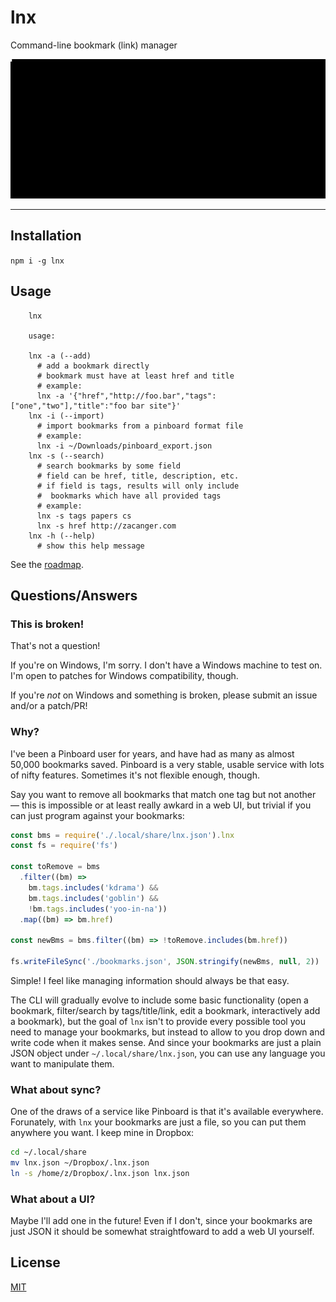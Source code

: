 # lnx

Command-line bookmark (link) manager

![demo](/demo.gif?raw=true)

--------

## Installation

`npm i -g lnx`

## Usage

```
    lnx

    usage:

    lnx -a (--add)
      # add a bookmark directly
      # bookmark must have at least href and title
      # example:
      lnx -a '{"href","http://foo.bar","tags":["one","two"],"title":"foo bar site"}'
    lnx -i (--import)
      # import bookmarks from a pinboard format file
      # example:
      lnx -i ~/Downloads/pinboard_export.json
    lnx -s (--search)
      # search bookmarks by some field
      # field can be href, title, description, etc.
      # if field is tags, results will only include
      #  bookmarks which have all provided tags
      # example:
      lnx -s tags papers cs
      lnx -s href http://zacanger.com
    lnx -h (--help)
      # show this help message
```

See the [roadmap](./todo.md).

## Questions/Answers

### This is broken!

That's not a question!

If you're on Windows, I'm sorry. I don't have a Windows machine to test on. I'm
open to patches for Windows compatibility, though.

If you're _not_ on Windows and something is broken, please submit an issue
and/or a patch/PR!

### Why?

I've been a Pinboard user for years, and have had as many as almost 50,000
bookmarks saved. Pinboard is a very stable, usable service with lots of nifty
features. Sometimes it's not flexible enough, though.

Say you want to remove all bookmarks that match one tag but not another &mdash;
this is impossible or at least really awkard in a web UI, but trivial if you can
just program against your bookmarks:

```javascript
const bms = require('./.local/share/lnx.json').lnx
const fs = require('fs')

const toRemove = bms
  .filter((bm) =>
    bm.tags.includes('kdrama') &&
    bm.tags.includes('goblin') &&
    !bm.tags.includes('yoo-in-na'))
  .map((bm) => bm.href)

const newBms = bms.filter((bm) => !toRemove.includes(bm.href))

fs.writeFileSync('./bookmarks.json', JSON.stringify(newBms, null, 2))
```

Simple! I feel like managing information should always be that easy.

The CLI will gradually evolve to include some basic functionality (open a
bookmark, filter/search by tags/title/link, edit a bookmark, interactively add a
bookmark), but the goal of `lnx` isn't to provide every possible tool you need
to manage your bookmarks, but instead to allow to you drop down and write code
when it makes sense. And since your bookmarks are just a plain JSON object under
`~/.local/share/lnx.json`, you can use any language you want to manipulate them.

### What about sync?

One of the draws of a service like Pinboard is that it's available everywhere.
Forunately, with `lnx` your bookmarks are just a file, so you can put them
anywhere you want. I keep mine in Dropbox:

```sh
cd ~/.local/share
mv lnx.json ~/Dropbox/.lnx.json
ln -s /home/z/Dropbox/.lnx.json lnx.json
```

### What about a UI?

Maybe I'll add one in the future! Even if I don't, since your bookmarks are just
JSON it should be somewhat straightfoward to add a web UI yourself.

## License

[MIT](./LICENSE.md)

